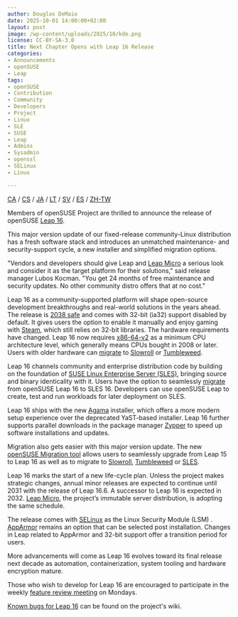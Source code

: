 ```yaml
---
author: Douglas DeMaio 
date: 2025-10-01 14:00:00+02:00
layout: post
image: /wp-content/uploads/2025/10/kde.png
license: CC-BY-SA-3.0
title: Next Chapter Opens with Leap 16 Release
categories:
- Announcements
- openSUSE
- Leap
tags:
- openSUSE
- Contribution
- Community
- Developers
- Project
- Linux 
- SLE
- SUSE
- Leap
- Admins
- Sysadmin
- openssl
- SELinux
- Linux

---
```


[CA](https://en.opensuse.org/Anunci_de_la_versi%C3%B3_16.0) / [CS](https://cs.opensuse.org/Ozn%C3%A1men%C3%AD_nov%C3%A9ho_vyd%C3%A1n%C3%AD_16.0) / [JA](https://ja.opensuse.org/%E3%83%AA%E3%83%AA%E3%83%BC%E3%82%B9%E3%82%A2%E3%83%8A%E3%82%A6%E3%83%B3%E3%82%B9_16.0) / [LT](https://en.opensuse.org/Skelbimas_apie_16.0_laid%C4%85) / [SV](https://en.opensuse.org/Release_announcement_16.0_sv) / [ES](https://es.opensuse.org/openSUSE:Anuncio_de_la_publicaci%C3%B3n_de_la_versi%C3%B3n_Leap_16) / [ZH-TW](https://zh-tw.opensuse.org/Release_announcement_16.0)

Members of openSUSE Project are thrilled to announce the release of openSUSE [Leap 16](https://get.opensuse.org/leap/).

This major version update of our fixed-release community-Linux distribution has a fresh software stack and introduces an unmatched maintenance- and security-support cycle, a new installer and simplified migration options.

"Vendors and developers should give Leap and [Leap Micro](https://get.opensuse.org/leapmicro/) a serious look and consider it as the target platform for their solutions," said release manager Lubos Kocman. "You get 24 months of free maintenance and security updates. No other community distro offers that at no cost."

Leap 16 as a community-supported platform will shape open-source development breakthroughs and real-world solutions in the years ahead. The release is [2038 safe](https://en.wikipedia.org/wiki/Year_2038_problem) and comes with 32-bit (ia32) support disabled by default. It gives users the option to enable it manually and enjoy gaming with [Steam](https://en.opensuse.org/Steam), which still relies on 32-bit libraries. The hardware requirements have changed. Leap 16 now requires [x86-64-v2](https://en.opensuse.org/X86-64_microarchitecture_levels) as a minimum CPU architecture level, which generally means CPUs bought in 2008 or later. Users with older hardware can [migrate](https://github.com/openSUSE/opensuse-migration-tool) to [Slowroll](https://en.opensuse.org/Portal:Slowroll) or [Tumbleweed](https://get.opensuse.org/tumbleweed).

Leap 16 channels community and enterprise distribution code by building on the foundation of [SUSE Linux Enterprise Server (SLES)](https://www.suse.com/products/server/), bringing source and binary identicality with it. Users have the option to seamlessly [migrate](https://en.opensuse.org/SDB:How_to_migrate_to_SLE) from openSUSE Leap 16 to SLES 16. Developers can use openSUSE Leap to create, test and run workloads for later deployment on SLES.

Leap 16 ships with the new [Agama](https://en.opensuse.org/Agama) installer, which offers a more modern setup experience over the deprecated YaST-based installer. Leap 16 further supports parallel downloads in the package manager [Zypper](https://en.opensuse.org/Portal:Zypper) to speed up software installations and updates.

Migration also gets easier with this major version update. The new [openSUSE Migration tool](https://en.opensuse.org/SDB:System_upgrade) allows users to seamlessly upgrade from Leap 15 to Leap 16 as well as to migrate to [Slowroll](https://en.opensuse.org/Portal:Slowroll), [Tumbleweed](https://get.opensuse.org/tumbleweed) or [SLES](https://www.suse.com/products/server/). 

Leap 16 marks the start of a new life-cycle plan. Unless the project makes strategic changes, annual minor releases are expected to continue until 2031 with the release of Leap 16.6. A successor to Leap 16 is expected in 2032. [Leap Micro](https://get.opensuse.org/leapmicro/), the project’s immutable server distribution, is adopting the same schedule.

The release comes with [SELinux](https://github.com/SELinuxProject/selinux) as the Linux Security Module (LSM) . [AppArmor](https://en.opensuse.org/SDB:AppArmor#Switching_from_SELinux_to_AppArmor_for_Leap_16.0_and_Tumbleweed)  remains an option that can be selected post installation. Changes in Leap related to AppArmor and 32-bit support offer a transition period for users.

More advancements will come as Leap 16 evolves toward its final release next decade as automation, containerization, system tooling and hardware encryption mature. 

Those who wish to develop for Leap 16 are encouraged to participate in the weekly [feature review meeting](https://calendar.opensuse.org/) on Mondays. 

[Known bugs for Leap 16](https://en.opensuse.org/openSUSE:Known_bugs_16.0) can be found on the project's wiki.

<meta name="openSUSE, Open Source, development, Windows 10 end of support, Linux, secure operating systems, open source, Leap" content="HTML,CSS,XML,JavaScript">


